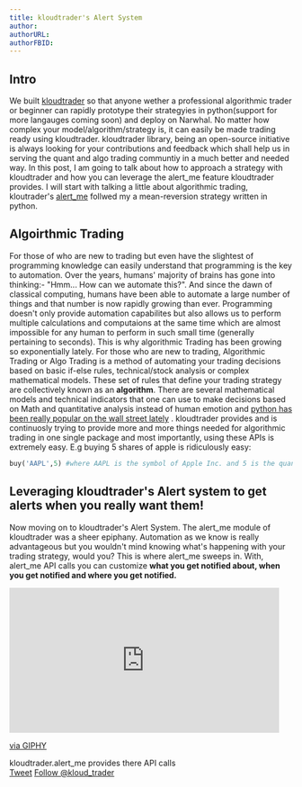 ```yaml
---
title: kloudtrader's Alert System
author: 
authorURL: 
authorFBID: 
---
```

## Intro
We built [kloudtrader](https://docs.kloudtrader.com) so that anyone wether a professional algorithmic trader or beginner can rapidly prototype their strategyies in python(support for more langauges coming soon) and deploy on Narwhal. No matter how complex your model/algorithm/strategy is, it can easily be made trading ready using kloudtrader. kloudtrader library, being an open-source initiative is always looking for your contributions and feedback which shall help us in serving the quant and algo trading communtiy in a much better and needed way.
In this post, I am going to talk about how to approach a strategy with kloudtrader and how you can leverage the alert_me feature kloudtrader provides. I will start with talking a little about algorithmic trading, kloutrader's [alert_me](https://docs.kloudtrader.com/docs/alert_api) follwed my a mean-reversion strategy written in python. 
## Algoirthmic Trading
For those of who are new to trading but even have the slightest of programming knowledge can easily understand that programming is the key to automation. Over the years, humans' majority of brains has gone into thinking:- "Hmm... How can we automate this?". And since the dawn of classical computing, humans have been able to automate a large number of things and that number is now rapidly growing than ever. Programming doesn't only provide automation capabilites but also allows us to perform multiple calculations and computaions at the same time which are almost impossible for any human to perform in such small time (generally pertaining to seconds). This is why algorithmic Trading has been growing so exponentially lately. For those who are new to trading, Algorithmic Trading or Algo Trading is a method of automating your trading decisions based on basic if-else rules, technical/stock analysis or complex mathematical models. These set of rules that define your trading strategy are collectively known as an <b>algorithm</b>. There are several mathematical models and technical indicators  that one can use to make decisions based on Math and quantitative analysis instead of human emotion and [python has been really popular on the wall street lately](https://www.bloomberg.com/news/articles/2018-06-14/citi-wants-analysts-to-add-python-to-list-of-languages-on-resume) . kloudtrader provides and is continuosly trying to provide more and more things needed for algorithmic trading in one single package and most importantly, using these APIs is extremely easy. E.g buying 5 shares of apple is ridiculously easy: 
```python 
buy('AAPL',5) #where AAPL is the symbol of Apple Inc. and 5 is the quanity of shares you want to buy.
```
## Leveraging kloudtrader's Alert system to get alerts when you really want them!
Now moving on to kloudtrader's Alert System. The alert_me module of kloudtrader was a sheer epiphany. Automation as we know is really advantageous but you wouldn't mind knowing what's happening with your trading strategy, would you? This is where alert_me sweeps in. With, alert_me API calls you can customize <b>what you get notified about, when you get notified and where you get notified. </b>
<div style="align:center" ><iframe  src="https://giphy.com/embed/DyAX4OUDFz4uk" width="480" height="258" frameBorder="0" class="giphy-embed" allowFullScreen></iframe><p><a href="https://giphy.com/gifs/shawshank-redemption-DyAX4OUDFz4uk">via GIPHY</a></p> 
</div>
kloudtrader.alert_me provides there API calls 
<br>
<script src="//platform.linkedin.com/in.js" type="text/javascript"> lang: en_US</script>
<script type="IN/Share"></script>
<a href="https://twitter.com/share?ref_src=twsrc%5Etfw" class="twitter-share-button" data-show-count="false">Tweet</a><script async src="https://platform.twitter.com/widgets.js" charset="utf-8"></script>
<a href="https://twitter.com/kloud_trader?ref_src=twsrc%5Etfw" class="twitter-follow-button" data-show-count="false">Follow @kloud_trader</a><script async src="https://platform.twitter.com/widgets.js" charset="utf-8"></script>
